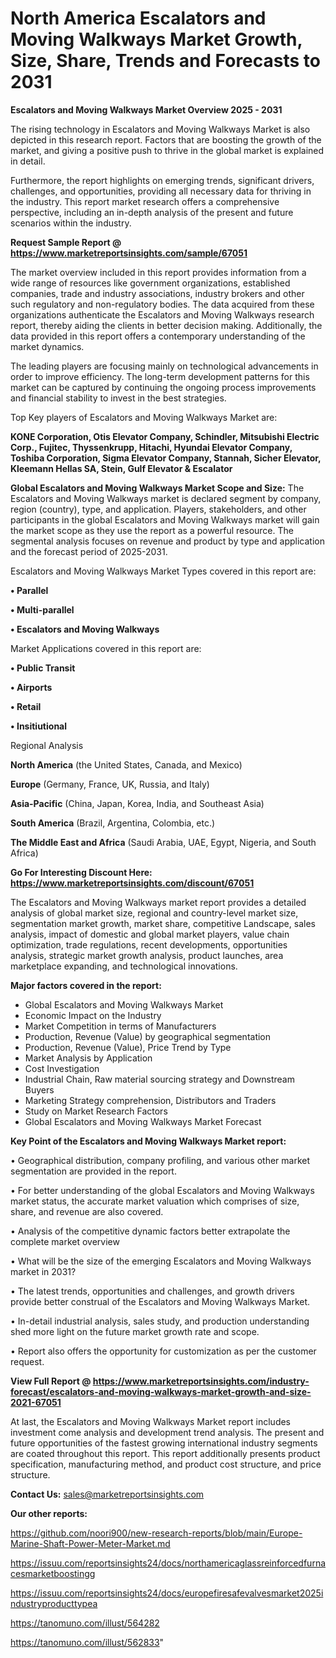 # North America Escalators and Moving Walkways Market Growth, Size, Share, Trends and Forecasts to 2031

<Strong> Escalators and Moving Walkways Market Overview 2025 - 2031</strong>

The rising technology in Escalators and Moving Walkways Market is also depicted in this research report. Factors that are boosting the growth of the market, and giving a positive push to thrive in the global market is explained in detail.

Furthermore, the report highlights on emerging trends, significant drivers, challenges, and opportunities, providing all necessary data for thriving in the industry. This report market research offers a comprehensive perspective, including an in-depth analysis of the present and future scenarios within the industry.

<strong>Request Sample Report @ <a href=https://www.marketreportsinsights.com/sample/67051>https://www.marketreportsinsights.com/sample/67051</a></strong>

The market overview included in this report provides information from a wide range of resources like government organizations, established companies, trade and industry associations, industry brokers and other such regulatory and non-regulatory bodies. The data acquired from these organizations authenticate the Escalators and Moving Walkways research report, thereby aiding the clients in better decision making. Additionally, the data provided in this report offers a contemporary understanding of the market dynamics.

The leading players are focusing mainly on technological advancements in order to improve efficiency. The long-term development patterns for this market can be captured by continuing the ongoing process improvements and financial stability to invest in the best strategies.

Top Key players of Escalators and Moving Walkways Market are:

<strong>KONE Corporation, Otis Elevator Company, Schindler, Mitsubishi Electric Corp., Fujitec, Thyssenkrupp, Hitachi, Hyundai Elevator Company, Toshiba Corporation, Sigma Elevator Company, Stannah, Sicher Elevator, Kleemann Hellas SA, Stein, Gulf Elevator & Escalator</strong>

<strong><b>Global Escalators and Moving Walkways Market Scope and Size:</b></strong>
The Escalators and Moving Walkways market is declared segment by company, region (country), type, and application. Players, stakeholders, and other participants in the global Escalators and Moving Walkways market will gain the market scope as they use the report as a powerful resource. The segmental analysis focuses on revenue and product by type and application and the forecast period of 2025-2031.

Escalators and Moving Walkways Market Types covered in this report are:

<strong>• Parallel

• Multi-parallel

• Escalators and Moving Walkways</strong>

Market Applications covered in this report are:

<strong>• Public Transit

• Airports

• Retail

• Insitiutional</strong> 

Regional Analysis

<strong>North America</strong> (the United States, Canada, and Mexico)

<strong>Europe</strong> (Germany, France, UK, Russia, and Italy)

<strong>Asia-Pacific</strong> (China, Japan, Korea, India, and Southeast Asia)

<strong>South America</strong> (Brazil, Argentina, Colombia, etc.)

<strong>The Middle East and Africa</strong> (Saudi Arabia, UAE, Egypt, Nigeria, and South Africa)

<strong>Go For Interesting Discount Here: <a href=https://www.marketreportsinsights.com/discount/67051>https://www.marketreportsinsights.com/discount/67051</a></strong>

The Escalators and Moving Walkways market report provides a detailed analysis of global market size, regional and country-level market size, segmentation market growth, market share, competitive Landscape, sales analysis, impact of domestic and global market players, value chain optimization, trade regulations, recent developments, opportunities analysis, strategic market growth analysis, product launches, area marketplace expanding, and technological innovations.

<strong><b>Major factors covered in the report:</b></strong>
<ul>
  <li>Global Escalators and Moving Walkways Market </li>
  <li>Economic Impact on the Industry</li>
  <li>Market Competition in terms of Manufacturers</li>
  <li>Production, Revenue (Value) by geographical segmentation</li>
  <li>Production, Revenue (Value), Price Trend by Type</li>
  <li>Market Analysis by Application</li>
  <li>Cost Investigation</li>
  <li>Industrial Chain, Raw material sourcing strategy and Downstream Buyers</li>
  <li>Marketing Strategy comprehension, Distributors and Traders</li>
  <li>Study on Market Research Factors</li>
  <li>Global Escalators and Moving Walkways Market Forecast</li>
</ul>

<strong><b>Key Point of the Escalators and Moving Walkways Market report:</b></strong>

• Geographical distribution, company profiling, and various other market segmentation are provided in the report.

• For better understanding of the global Escalators and Moving Walkways market status, the accurate market valuation which comprises of size, share, and revenue are also covered.

• Analysis of the competitive dynamic factors better extrapolate the complete market overview

• What will be the size of the emerging Escalators and Moving Walkways market in 2031?

• The latest trends, opportunities and challenges, and growth drivers provide better construal of the Escalators and Moving Walkways Market.

• In-detail industrial analysis, sales study, and production understanding shed more light on the future market growth rate and scope.

• Report also offers the opportunity for customization as per the customer request.

<strong><b>View Full Report @ <a href=https://www.marketreportsinsights.com/industry-forecast/escalators-and-moving-walkways-market-growth-and-size-2021-67051>https://www.marketreportsinsights.com/industry-forecast/escalators-and-moving-walkways-market-growth-and-size-2021-67051</a></b></strong>


At last, the Escalators and Moving Walkways Market report includes investment come analysis and development trend analysis. The present and future opportunities of the fastest growing international industry segments are coated throughout this report. This report additionally presents product specification, manufacturing method, and product cost structure, and price structure.

<strong>Contact Us:</strong>
sales@marketreportsinsights.com

<strong>Our other reports:</strong>

<a href=https://github.com/noori900/new-research-reports/blob/main/Europe-Marine-Shaft-Power-Meter-Market.md>https://github.com/noori900/new-research-reports/blob/main/Europe-Marine-Shaft-Power-Meter-Market.md</a>

<a href=https://issuu.com/reportsinsights24/docs/northamericaglassreinforcedfurnacesmarketboostingg>https://issuu.com/reportsinsights24/docs/northamericaglassreinforcedfurnacesmarketboostingg</a>

<a href=https://issuu.com/reportsinsights24/docs/europefiresafevalvesmarket2025industryproducttypea>https://issuu.com/reportsinsights24/docs/europefiresafevalvesmarket2025industryproducttypea</a>

<a href=https://tanomuno.com/illust/564282>https://tanomuno.com/illust/564282</a>

<a href=https://tanomuno.com/illust/562833>https://tanomuno.com/illust/562833</a>"
